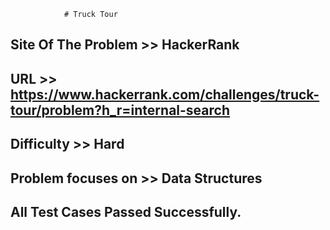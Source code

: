 				# Truck Tour


## Site Of The Problem >> HackerRank

## URL >> https://www.hackerrank.com/challenges/truck-tour/problem?h_r=internal-search

## Difficulty >> Hard

## Problem focuses on >> Data Structures

## All Test Cases Passed Successfully. 